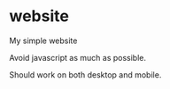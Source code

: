 # website
My simple website

Avoid javascript as much as possible.

Should work on both desktop and mobile.